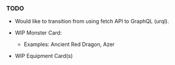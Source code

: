 ### TODO
* Would like to transition from using fetch API to GraphQL (urql).

* WIP Monster Card:
  * Examples: Ancient Red Dragon, Azer
* WIP Equipment Card(s)
